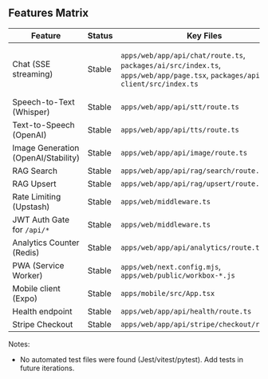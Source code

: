 ## Features Matrix

| Feature | Status | Key Files | Tests |
|---|---|---|---|
| Chat (SSE streaming) | Stable | `apps/web/app/api/chat/route.ts`, `packages/ai/src/index.ts`, `apps/web/app/page.tsx`, `packages/api-client/src/index.ts` | n/a (no tests in repo) |
| Speech-to-Text (Whisper) | Stable | `apps/web/app/api/stt/route.ts` | n/a |
| Text-to-Speech (OpenAI) | Stable | `apps/web/app/api/tts/route.ts` | n/a |
| Image Generation (OpenAI/Stability) | Stable | `apps/web/app/api/image/route.ts` | n/a |
| RAG Search | Stable | `apps/web/app/api/rag/search/route.ts` | n/a |
| RAG Upsert | Stable | `apps/web/app/api/rag/upsert/route.ts` | n/a |
| Rate Limiting (Upstash) | Stable | `apps/web/middleware.ts` | n/a |
| JWT Auth Gate for `/api/*` | Stable | `apps/web/middleware.ts` | n/a |
| Analytics Counter (Redis) | Stable | `apps/web/app/api/analytics/route.ts` | n/a |
| PWA (Service Worker) | Stable | `apps/web/next.config.mjs`, `apps/web/public/workbox-*.js` | n/a |
| Mobile client (Expo) | Stable | `apps/mobile/src/App.tsx` | n/a |
| Health endpoint | Stable | `apps/web/app/api/health/route.ts` | n/a |
| Stripe Checkout | Stable | `apps/web/app/api/stripe/checkout/route.ts` | n/a |

Notes:
- No automated test files were found (Jest/vitest/pytest). Add tests in future iterations.

